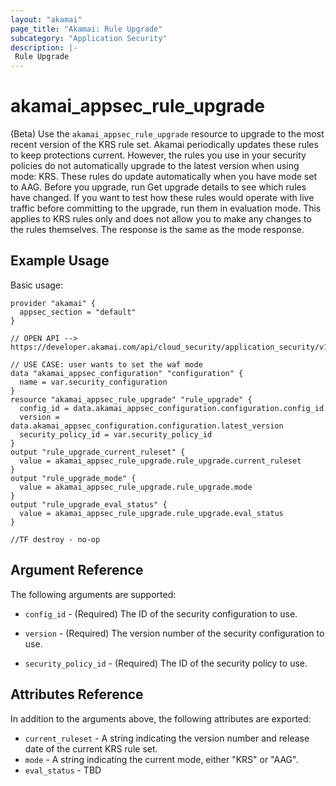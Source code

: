 ```yaml
---
layout: "akamai"
page_title: "Akamai: Rule Upgrade"
subcategory: "Application Security"
description: |-
 Rule Upgrade
---
```


# akamai_appsec_rule_upgrade

(Beta) Use the `akamai_appsec_rule_upgrade` resource to upgrade to the most recent version of the KRS rule set. Akamai periodically updates these rules to keep protections current. However, the rules you use in your security policies do not automatically upgrade to the latest version when using mode: KRS. These rules do update automatically when you have mode set to AAG. Before you upgrade, run Get upgrade details to see which rules have changed. If you want to test how these rules would operate with live traffic before committing to the upgrade, run them in evaluation mode. This applies to KRS rules only and does not allow you to make any changes to the rules themselves. The response is the same as the mode response. 

## Example Usage

Basic usage:

```hcl
provider "akamai" {
  appsec_section = "default"
}

// OPEN API --> https://developer.akamai.com/api/cloud_security/application_security/v1.html#putrules

// USE CASE: user wants to set the waf mode
data "akamai_appsec_configuration" "configuration" {
  name = var.security_configuration
}
resource "akamai_appsec_rule_upgrade" "rule_upgrade" {
  config_id = data.akamai_appsec_configuration.configuration.config_id
  version = data.akamai_appsec_configuration.configuration.latest_version
  security_policy_id = var.security_policy_id
}
output "rule_upgrade_current_ruleset" {
  value = akamai_appsec_rule_upgrade.rule_upgrade.current_ruleset
}
output "rule_upgrade_mode" {
  value = akamai_appsec_rule_upgrade.rule_upgrade.mode
}
output "rule_upgrade_eval_status" {
  value = akamai_appsec_rule_upgrade.rule_upgrade.eval_status
}

//TF destroy - no-op

```

## Argument Reference

The following arguments are supported:

* `config_id` - (Required) The ID of the security configuration to use.

* `version` - (Required) The version number of the security configuration to use.

* `security_policy_id` - (Required) The ID of the security policy to use.

## Attributes Reference

In addition to the arguments above, the following attributes are exported:

 * `current_ruleset` - A string indicating the version number and release date of the current KRS rule set.
 * `mode` - A string indicating the current mode, either "KRS" or "AAG".
 * `eval_status` - TBD

